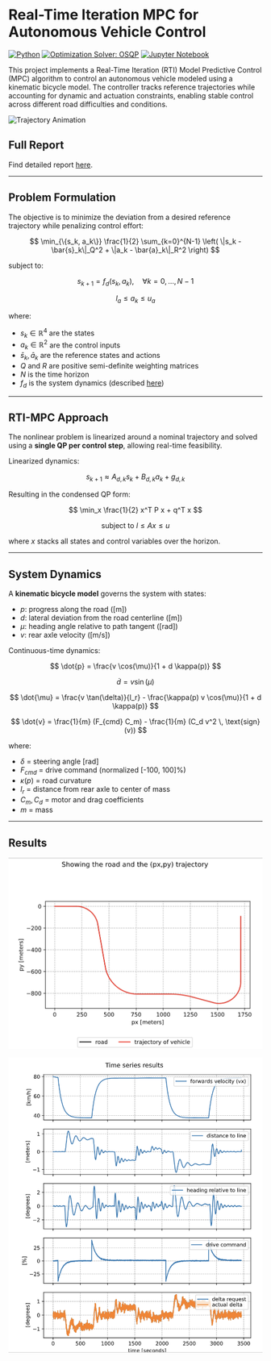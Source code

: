 # Real-Time Iteration MPC for Autonomous Vehicle Control
[![Python](https://img.shields.io/badge/python-3.8+-blue.svg)](https://www.python.org/)
[![Optimization Solver: OSQP](https://img.shields.io/badge/solver-OSQP-blue)](https://osqp.org/)
[![Jupyter Notebook](https://img.shields.io/badge/Notebook-Jupyter-orange.svg)](https://jupyter.org/)


This project implements a Real-Time Iteration (RTI) Model Predictive Control (MPC) algorithm to control an autonomous vehicle modeled using a kinematic bicycle model. The controller tracks reference trajectories while accounting for dynamic and actuation constraints, enabling stable control across different road difficulties and conditions.

![Trajectory Animation](figures/trajectory_animation.gif)

## Full Report
Find detailed report [here](report.pdf).

---

## Problem Formulation

The objective is to minimize the deviation from a desired reference trajectory while penalizing control effort:

$$
\min_{\{s_k, a_k\}} \frac{1}{2} \sum_{k=0}^{N-1} \left( \|s_k - \bar{s}_k\|_Q^2 + \|a_k - \bar{a}_k\|_R^2 \right)
$$

subject to:

$$
s_{k+1} = f_d(s_k, a_k), \quad \forall k = 0, \ldots, N-1
$$

$$
l_a \leq a_k \leq u_a
$$

where:
- $s_k \in \mathbb{R}^4$ are the states
- $a_k \in \mathbb{R}^2$ are the control inputs
- $\bar{s}_k, \bar{a}_k$ are the reference states and actions
- $Q$ and $R$ are positive semi-definite weighting matrices
- $N$ is the time horizon
- $f_d$ is the system dynamics (described [here](#system-dynamics))

---

## RTI-MPC Approach

The nonlinear problem is linearized around a nominal trajectory and solved using a **single QP per control step**, allowing real-time feasibility.

Linearized dynamics:

$$
s_{k+1} \approx A_{d,k} s_k + B_{d,k} a_k + g_{d,k}
$$

Resulting in the condensed QP form:

$$
\min_x \frac{1}{2} x^T P x + q^T x
$$

$$
\text{subject to } l \leq A x \leq u
$$

where $x$ stacks all states and control variables over the horizon.

---

## System Dynamics

A **kinematic bicycle model** governs the system with states:
- $p$: progress along the road \([m]\)
- $d$: lateral deviation from the road centerline \([m]\)
- $\mu$: heading angle relative to path tangent \([rad]\)
- $v$: rear axle velocity \([m/s]\)

Continuous-time dynamics:

$$
\dot{p} = \frac{v \cos(\mu)}{1 + d \kappa(p)}
$$

$$
\dot{d} = v \sin(\mu)
$$

$$
\dot{\mu} = \frac{v \tan(\delta)}{l_r} - \frac{\kappa(p) v \cos(\mu)}{1 + d \kappa(p)}
$$

$$
\dot{v} = \frac{1}{m} (F_{cmd} C_m) - \frac{1}{m} (C_d v^2 \, \text{sign}(v))
$$

where:
- $\delta$ = steering angle [rad]
- $F_{cmd}$ = drive command (normalized [-100, 100]%)
- $\kappa(p)$ = road curvature
- $l_r$ = distance from rear axle to center of mass
- $C_m, C_d$ = motor and drag coefficients
- $m$ = mass

---

<!-- ## Repository Structure -->

<!-- - `rti-mpc.ipynb` — RTI-MPC simulation and control algorithm
- `evaluate-mpc-*.ipynb` — Controller evaluation on easy, medium, and hard tracks
- `mpc.py` — Core MPC class for system setup and QP solving
- `mpcFigures/` — Simulation figures
- `report.pdf` — Full project report detailing derivations and evaluations
- `trajectory_animation.gif` — Animation of the vehicle trajectory -->


## Results

![Trajectory Following](mpcFigures/trajectory.png)

![Time Series Results](mpcFigures/time_series.png)
